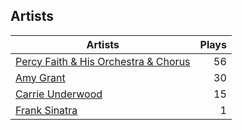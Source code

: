 ## Artists
Artists | Plays 
----- | -----: 
[Percy Faith & His Orchestra & Chorus](/artists/percy-faith-his-orchestra-chorus-30066836) | 56
[Amy Grant](/artists/amy-grant-3053) | 30
[Carrie Underwood](/artists/carrie-underwood-89416) | 15
[Frank Sinatra](/artists/frank-sinatra-739) | 1

